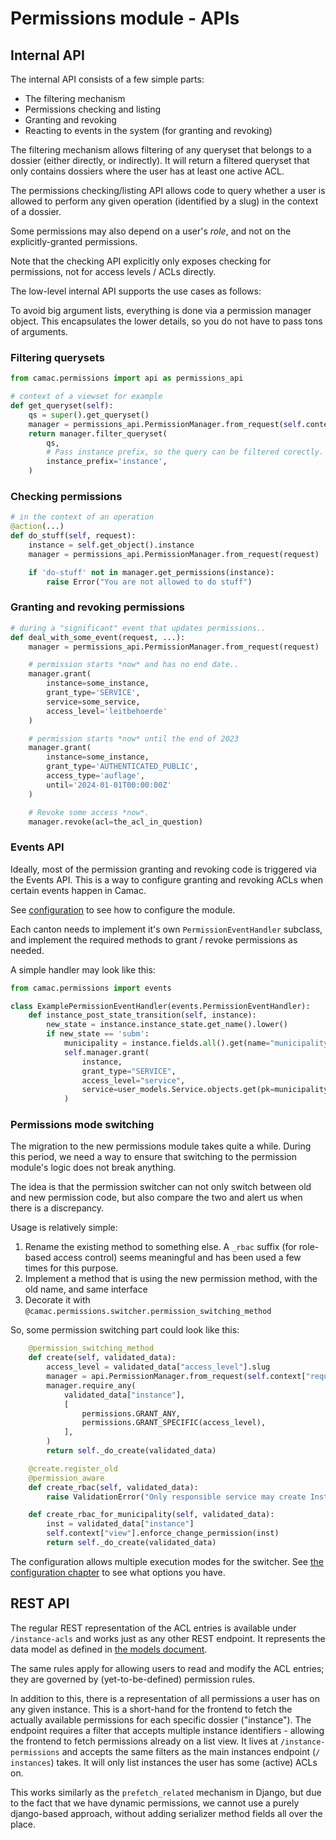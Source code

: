 # Permissions module - APIs

## Internal API

The internal API consists of a few simple parts:

* The filtering mechanism
* Permissions checking and listing
* Granting and revoking
* Reacting to events in the system (for granting and revoking)

The filtering mechanism allows filtering of any queryset that belongs to
a dossier (either directly, or indirectly). It will return a filtered queryset
that only contains dossiers where the user has at least one active ACL.

The permissions checking/listing API allows code to query whether a
user is allowed to perform any given operation (identified by a slug)
in the context of a dossier.

Some permissions may also depend on a user's *role*, and not on the
explicitly-granted permissions.

Note that the checking API explicitly only exposes checking for permissions, not
for access levels / ACLs directly.

The low-level internal API supports the use cases as follows:

To avoid big argument lists, everything is done via a permission manager
object. This encapsulates the lower details, so you do not have to pass
tons of arguments.

### Filtering querysets

```python
from camac.permissions import api as permissions_api

# context of a viewset for example
def get_queryset(self):
    qs = super().get_queryset()
    manager = permissions_api.PermissionManager.from_request(self.context['request'])
    return manager.filter_queryset(
        qs,
        # Pass instance prefix, so the query can be filtered corectly.
        instance_prefix='instance',
    )

```

### Checking permissions

```python
# in the context of an operation
@action(...)
def do_stuff(self, request):
    instance = self.get_object().instance
    manager = permissions_api.PermissionManager.from_request(request)

    if 'do-stuff' not in manager.get_permissions(instance):
        raise Error("You are not allowed to do stuff")

```

### Granting and revoking permissions

```python
# during a "significant" event that updates permissions..
def deal_with_some_event(request, ...):
    manager = permissions_api.PermissionManager.from_request(request)

    # permission starts *now* and has no end date..
    manager.grant(
        instance=some_instance,
        grant_type='SERVICE',
        service=some_service,
        access_level='leitbehoerde'
    )

    # permission starts *now* until the end of 2023
    manager.grant(
        instance=some_instance,
        grant_type='AUTHENTICATED_PUBLIC',
        access_type='auflage',
        until='2024-01-01T00:00:00Z'
    )

    # Revoke some access *now*.
    manager.revoke(acl=the_acl_in_question)
```

### Events API

Ideally, most of the permission granting and revoking code is triggered
via the Events API. This is a way to configure granting and revoking ACLs
when certain events happen in Camac.

See [configuration](configuration.md) to see how to configure the module.

Each canton needs to implement it's own `PermissionEventHandler` subclass, and
implement the required methods to grant / revoke permissions as needed.

A simple handler may look like this:

```python
from camac.permissions import events

class ExamplePermissionEventHandler(events.PermissionEventHandler):
    def instance_post_state_transition(self, instance):
        new_state = instance.instance_state.get_name().lower()
        if new_state == 'subm':
            municipality = instance.fields.all().get(name="municipality").value
            self.manager.grant(
                instance,
                grant_type="SERVICE",
                access_level="service",
                service=user_models.Service.objects.get(pk=municipality),
            )
```


### Permissions mode switching

The migration to the new permissions module takes quite a while. During this period,
we need a way to ensure that switching to the permission module's logic does not break
anything.

The idea is that the permission switcher can not only switch between old and new permission
code, but also compare the two and alert us when there is a discrepancy.

Usage is relatively simple:

1. Rename the existing method to something else. A `_rbac` suffix (for role-based access control)
   seems meaningful and has been used a few times for this purpose.
2. Implement a method that is using the new permission method, with the old name, and same interface
3. Decorate it with `@camac.permissions.switcher.permission_switching_method`

So, some permission switching part could look like this:

```python
    @permission_switching_method
    def create(self, validated_data):
        access_level = validated_data["access_level"].slug
        manager = api.PermissionManager.from_request(self.context["request"])
        manager.require_any(
            validated_data["instance"],
            [
                permissions.GRANT_ANY,
                permissions.GRANT_SPECIFIC(access_level),
            ],
        )
        return self._do_create(validated_data)

    @create.register_old
    @permission_aware
    def create_rbac(self, validated_data):
        raise ValidationError("Only responsible service may create InstanceACLs")

    def create_rbac_for_municipality(self, validated_data):
        inst = validated_data["instance"]
        self.context["view"].enforce_change_permission(inst)
        return self._do_create(validated_data)
```

The configuration allows multiple execution modes for the switcher. See
[the configuration chapter](./configuration.md)  to see what options you have.

## REST API

The regular REST representation of the ACL entries is available under
`/instance-acls` and works just as any other REST endpoint. It
represents the data model as defined in [the models document](./data_model.md).

The same rules apply for allowing users to read and  modify the ACL entries;
they are governed by (yet-to-be-defined) permission rules.

In addition to this, there is a representation of all permissions a user has on
any given instance. This is a short-hand for the frontend to fetch the actually
available permissions for each specific dossier ("instance"). The endpoint
requires a filter that accepts multiple instance identifiers - allowing the
frontend to fetch permissions already on a list view. It lives at `/instance-
permissions` and accepts the same filters as the main instances endpoint (`/
instances`) takes. It will only list instances the user has some (active) ACLs on.

This works similarly as the `prefetch_related` mechanism in Django, but due to
the fact that we have dynamic permissions, we cannot use a purely django-based
approach, without adding serializer method fields all over the place.
